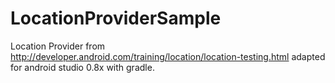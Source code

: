 LocationProviderSample
======================

Location Provider from http://developer.android.com/training/location/location-testing.html adapted for android studio 0.8x with gradle.
